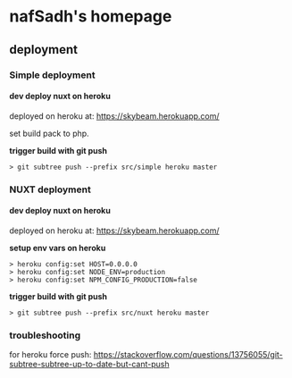 nafSadh's homepage
==================

## deployment

### Simple deployment

#### dev deploy nuxt on heroku
deployed on heroku at: https://skybeam.herokuapp.com/

set build pack to php.

**trigger build with git push**
```
> git subtree push --prefix src/simple heroku master
```



### NUXT deployment

#### dev deploy nuxt on heroku
deployed on heroku at: https://skybeam.herokuapp.com/

**setup env vars on heroku**
```
> heroku config:set HOST=0.0.0.0
> heroku config:set NODE_ENV=production
> heroku config:set NPM_CONFIG_PRODUCTION=false
```

**trigger build with git push**
```
> git subtree push --prefix src/nuxt heroku master
```



### troubleshooting
for heroku force push:
https://stackoverflow.com/questions/13756055/git-subtree-subtree-up-to-date-but-cant-push

